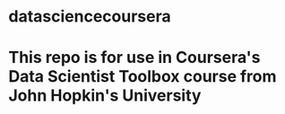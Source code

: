# datasciencecoursera
# This repo is for use in Coursera's Data Scientist Toolbox course from John Hopkin's University
